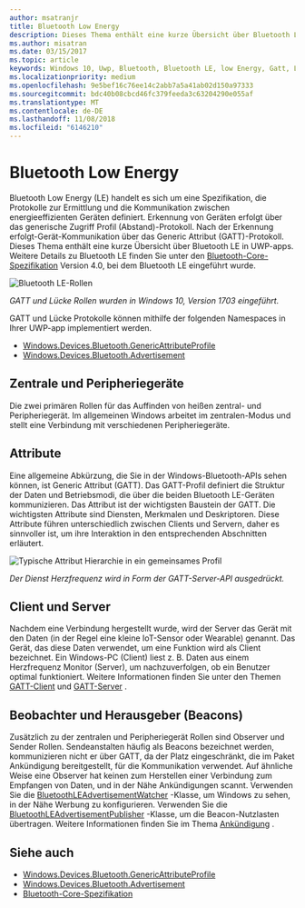 ```yaml
---
author: msatranjr
title: Bluetooth Low Energy
description: Dieses Thema enthält eine kurze Übersicht über Bluetooth LE in UWP-apps.
ms.author: misatran
ms.date: 03/15/2017
ms.topic: article
keywords: Windows 10, Uwp, Bluetooth, Bluetooth LE, low Energy, Gatt, Lücke, zentralen, Peripheriegerät, Clients, Server, Überwachung, Herausgeber
ms.localizationpriority: medium
ms.openlocfilehash: 9e5bef16c76ee14c2abb7a5a41ab02d150a97333
ms.sourcegitcommit: bdc40b08cbcd46fc379feeda3c63204290e055af
ms.translationtype: MT
ms.contentlocale: de-DE
ms.lasthandoff: 11/08/2018
ms.locfileid: "6146210"
---
```

# <a name="bluetooth-low-energy"></a>Bluetooth Low Energy
Bluetooth Low Energy (LE) handelt es sich um eine Spezifikation, die Protokolle zur Ermittlung und die Kommunikation zwischen energieeffizienten Geräten definiert. Erkennung von Geräten erfolgt über das generische Zugriff Profil (Abstand)-Protokoll. Nach der Erkennung erfolgt-Gerät-Kommunikation über das Generic Attribut (GATT)-Protokoll. Dieses Thema enthält eine kurze Übersicht über Bluetooth LE in UWP-apps. Weitere Details zu Bluetooth LE finden Sie unter den [Bluetooth-Core-Spezifikation](https://www.bluetooth.com/specifications/bluetooth-core-specification) Version 4.0, bei dem Bluetooth LE eingeführt wurde. 

![Bluetooth LE-Rollen](images/gatt-roles.png)

*GATT und Lücke Rollen wurden in Windows 10, Version 1703 eingeführt.*

GATT und Lücke Protokolle können mithilfe der folgenden Namespaces in Ihrer UWP-app implementiert werden.
- [Windows.Devices.Bluetooth.GenericAttributeProfile](https://docs.microsoft.com/en-us/uwp/api/windows.devices.bluetooth.genericattributeprofile)
- [Windows.Devices.Bluetooth.Advertisement](https://docs.microsoft.com/en-us/uwp/api/windows.devices.bluetooth.genericattributeprofile)

## <a name="central-and-peripheral"></a>Zentrale und Peripheriegeräte
Die zwei primären Rollen für das Auffinden von heißen zentral- und Peripheriegerät. Im allgemeinen Windows arbeitet im zentralen-Modus und stellt eine Verbindung mit verschiedenen Peripheriegeräte. 

## <a name="attributes"></a>Attribute
Eine allgemeine Abkürzung, die Sie in der Windows-Bluetooth-APIs sehen können, ist Generic Attribut (GATT). Das GATT-Profil definiert die Struktur der Daten und Betriebsmodi, die über die beiden Bluetooth LE-Geräten kommunizieren. Das Attribut ist der wichtigsten Baustein der GATT. Die wichtigsten Attribute sind Diensten, Merkmalen und Deskriptoren. Diese Attribute führen unterschiedlich zwischen Clients und Servern, daher es sinnvoller ist, um ihre Interaktion in den entsprechenden Abschnitten erläutert. 

![Typische Attribut Hierarchie in ein gemeinsames Profil](images/gatt-service.png)

*Der Dienst Herzfrequenz wird in Form der GATT-Server-API ausgedrückt.*

## <a name="client-and-server"></a>Client und Server
Nachdem eine Verbindung hergestellt wurde, wird der Server das Gerät mit den Daten (in der Regel eine kleine IoT-Sensor oder Wearable) genannt. Das Gerät, das diese Daten verwendet, um eine Funktion wird als Client bezeichnet. Ein Windows-PC (Client) liest z. B. Daten aus einem Herzfrequenz Monitor (Server), um nachzuverfolgen, ob ein Benutzer optimal funktioniert. Weitere Informationen finden Sie unter den Themen [GATT-Client](gatt-client.md) und [GATT-Server](gatt-server.md) .

## <a name="watchers-and-publishers-beacons"></a>Beobachter und Herausgeber (Beacons)
Zusätzlich zu der zentralen und Peripheriegerät Rollen sind Observer und Sender Rollen. Sendeanstalten häufig als Beacons bezeichnet werden, kommunizieren nicht er über GATT, da der Platz eingeschränkt, die im Paket Ankündigung bereitgestellt, für die Kommunikation verwendet. Auf ähnliche Weise eine Observer hat keinen zum Herstellen einer Verbindung zum Empfangen von Daten, und in der Nähe Ankündigungen scannt. Verwenden Sie die [BluetoothLEAdvertisementWatcher](https://docs.microsoft.com/en-us/uwp/api/windows.devices.bluetooth.advertisement.bluetoothleadvertisementwatcher) -Klasse, um Windows zu sehen, in der Nähe Werbung zu konfigurieren. Verwenden Sie die [BluetoothLEAdvertisementPublisher](https://docs.microsoft.com/en-us/uwp/api/windows.devices.bluetooth.advertisement.bluetoothleadvertisementpublisher) -Klasse, um die Beacon-Nutzlasten übertragen. Weitere Informationen finden Sie im Thema [Ankündigung](ble-beacon.md) .

## <a name="see-also"></a>Siehe auch
- [Windows.Devices.Bluetooth.GenericAttributeProfile](https://docs.microsoft.com/en-us/uwp/api/windows.devices.bluetooth.genericattributeprofile)
- [Windows.Devices.Bluetooth.Advertisement](https://docs.microsoft.com/en-us/uwp/api/windows.devices.bluetooth.genericattributeprofile)
- [Bluetooth-Core-Spezifikation](https://www.bluetooth.com/specifications/bluetooth-core-specification)